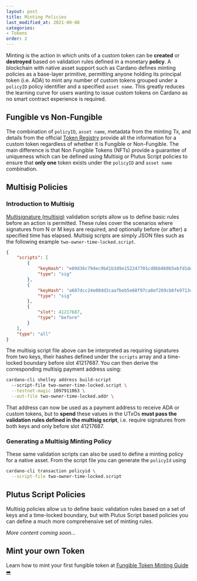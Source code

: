 ```yaml
---
layout: post
title: Minting Policies
last_modified_at: 2021-09-08
categories:
- Tokens
order: 2
---
```


Minting is the action in which units of a custom token can be **created** or **destroyed** based on validation rules defined in a monetary **policy**. A blockchain with native asset support such as Cardano defines minting policies as a base-layer primitive, permitting anyone holding its principal token (i.e. ADA) to mint any number of custom tokens grouped under a `policyID` policy identifier and a specified `asset name`. This greatly reduces the learning curve for users wanting to issue custom tokens on Cardano as no smart contract experience is required.

## Fungible vs Non-Fungible 

The combination of `policyID`, `asset name`, metadata from the minting Tx, and details from the official [Token Registry](https://github.com/cardano-foundation/cardano-token-registry) provide all the information for a custom token regardless of whether it is Fungible or Non-Fungible. The main difference is that Non Fungible Tokens (NFTs) provide a guarantee of uniqueness which can be defined using Multisig or Plutus Script policies to ensure that **only one** token exists under the `policyID` and `asset name` combination. 

## Multisig Policies

### Introduction to Multisig
[Multisignature (multisig)](https://github.com/input-output-hk/cardano-node/blob/c6b574229f76627a058a7e559599d2fc3f40575d/doc/reference/simple-scripts.md) validation scripts allow us to define basic rules before an action is permitted. These rules cover the scenarios where signatures from N or M keys are required, and optionally before (or after) a specified time has elapsed. Multisig scripts are simply JSON files such as the following example `two-owner-time-locked.script`.

```json
{
    "scripts": [
        {
            "keyHash": "e09d36c79dec9bd1b3d9e152247701cd0bb860b5ebfd1de8abb6735a",
            "type": "sig"
        },
        {
            "keyHash": "a687dcc24e00dd3caafbeb5e68f97ca8ef269cb6fe971345eb951756",
            "type": "sig"
        },
        {
            "slot": 41217687,
            "type": "before"
        }
    ],
    "type": "all"
}
```

The multisig script file above can be interpreted as requiring signatures from two keys, their hashes defined under the `scripts` array and a time-locked boundary before slot 41217687. You can then derive the corresponding multisig payment address using:

```bash
cardano-cli shelley address build-script
  --script-file two-owner-time-locked.script \
  --testnet-magic 1097911063 \
  --out-file two-owner-time-locked.addr \
```

That address can now be used as a payment address to receive ADA or custom tokens, but to **spend** these values in the UTxOs **must pass the validation rules defined in the multisig script**, i.e. require signatures from both keys and only before  slot 41217687.

### Generating a Multisig Minting Policy
These same validation scripts can also be used to define a minting policy for a native asset. From the script file you can generate the `policyId` using

```bash
cardano-cli transaction policyid \
  --script-file two-owner-time-locked.script
```

## Plutus Script Policies
Multisig policies allow us to define basic validation rules based on a set of keys and a time-locked boundary, but with Plutus Script based policies you can define a much more comprehensive set of minting rules. 

_More content coming soon..._

## Mint your own Token
Learn how to mint your first fungible token at [Fungible Token Minting Guide ➡️](https://learn.lovelace.academy/tokens/fungible-token-minting-guide/)


